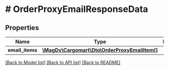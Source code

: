 # # OrderProxyEmailResponseData

## Properties

Name | Type | Description | Notes
------------ | ------------- | ------------- | -------------
**email_items** | [**\MagDv\Cargomart\Dto\OrderProxyEmailItem[]**](OrderProxyEmailItem.md) |  |

[[Back to Model list]](../../README.md#models) [[Back to API list]](../../README.md#endpoints) [[Back to README]](../../README.md)

